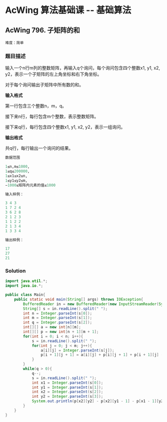 # AcWing 算法基础课 -- 基础算法

## AcWing 796. 子矩阵的和 

`难度：简单`

### 题目描述

输入一个n行m列的整数矩阵，再输入q个询问，每个询问包含四个整数x1, y1, x2, y2，表示一个子矩阵的左上角坐标和右下角坐标。

对于每个询问输出子矩阵中所有数的和。

**输入格式**

第一行包含三个整数n，m，q。

接下来n行，每行包含m个整数，表示整数矩阵。

接下来q行，每行包含四个整数x1, y1, x2, y2，表示一组询问。

**输出格式**

共q行，每行输出一个询问的结果。

```r
数据范围

1≤n,m≤1000,
1≤q≤200000,
1≤x1≤x2≤n,
1≤y1≤y2≤m,
−1000≤矩阵内元素的值≤1000

输入样例：

3 4 3
1 7 2 4
3 6 2 8
2 1 2 3
1 1 2 2
2 1 3 4
1 3 3 4

输出样例：

17
27
21
```

### Solution

```java
import java.util.*;
import java.io.*;

public class Main{
    public static void main(String[] args) throws IOException{
        BufferedReader in = new BufferedReader(new InputStreamReader(System.in));
        String[] s = in.readLine().split(" ");
        int n = Integer.parseInt(s[0]);
        int m = Integer.parseInt(s[1]);
        int q = Integer.parseInt(s[2]);
        int[][] a = new int[n][m];
        int[][] p = new int[n + 1][m + 1];
        for(int i = 0; i < n; i++){
            s = in.readLine().split(" ");
            for(int j = 0; j < m; j++){
                a[i][j] = Integer.parseInt(s[j]);
                p[i + 1][j + 1] = a[i][j] + p[i][j + 1] + p[i + 1][j] - p[i][j];
            }
        }
        while(q > 0){
            q--;
            s = in.readLine().split(" ");
            int x1 = Integer.parseInt(s[0]);
            int y1 = Integer.parseInt(s[1]);
            int x2 = Integer.parseInt(s[2]);
            int y2 = Integer.parseInt(s[3]);
            System.out.println(p[x2][y2] - p[x2][y1 - 1] - p[x1 - 1][y2] + p[x1 - 1][y1 - 1]);
        }
    }
}
```